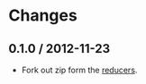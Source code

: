 # Changes

## 0.1.0 / 2012-11-23

  - Fork out zip form the [reducers][].

[reducers]:https://github.com/Gozala/reducers

